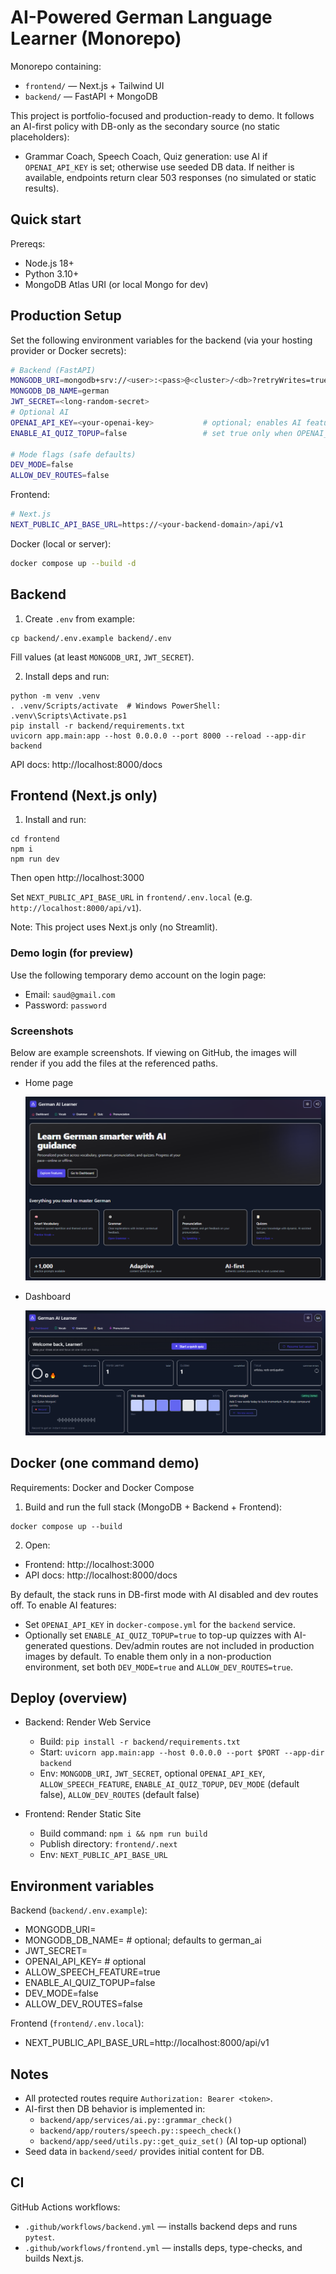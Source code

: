 # AI-Powered German Language Learner (Monorepo)

Monorepo containing:
- `frontend/` — Next.js + Tailwind UI
- `backend/` — FastAPI + MongoDB

This project is portfolio-focused and production-ready to demo. It follows an AI-first policy with DB-only as the secondary source (no static placeholders):
- Grammar Coach, Speech Coach, Quiz generation: use AI if `OPENAI_API_KEY` is set; otherwise use seeded DB data. If neither is available, endpoints return clear 503 responses (no simulated or static results).

## Quick start

Prereqs:
- Node.js 18+
- Python 3.10+
- MongoDB Atlas URI (or local Mongo for dev)

## Production Setup

Set the following environment variables for the backend (via your hosting provider or Docker secrets):

```bash
# Backend (FastAPI)
MONGODB_URI=mongodb+srv://<user>:<pass>@<cluster>/<db>?retryWrites=true&w=majority
MONGODB_DB_NAME=german
JWT_SECRET=<long-random-secret>
# Optional AI
OPENAI_API_KEY=<your-openai-key>           # optional; enables AI features
ENABLE_AI_QUIZ_TOPUP=false                 # set true only when OPENAI_API_KEY is set

# Mode flags (safe defaults)
DEV_MODE=false
ALLOW_DEV_ROUTES=false
```

Frontend:

```bash
# Next.js
NEXT_PUBLIC_API_BASE_URL=https://<your-backend-domain>/api/v1
```

Docker (local or server):

```bash
docker compose up --build -d
```

## Backend

1) Create `.env` from example:
```
cp backend/.env.example backend/.env
```
Fill values (at least `MONGODB_URI`, `JWT_SECRET`).

2) Install deps and run:
```
python -m venv .venv
. .venv/Scripts/activate  # Windows PowerShell: .venv\Scripts\Activate.ps1
pip install -r backend/requirements.txt
uvicorn app.main:app --host 0.0.0.0 --port 8000 --reload --app-dir backend
```

API docs: http://localhost:8000/docs

## Frontend (Next.js only)

1) Install and run:
```
cd frontend
npm i
npm run dev
```

Then open http://localhost:3000

Set `NEXT_PUBLIC_API_BASE_URL` in `frontend/.env.local` (e.g. `http://localhost:8000/api/v1`).

Note: This project uses Next.js only (no Streamlit).

### Demo login (for preview)

Use the following temporary demo account on the login page:

- Email: `saud@gmail.com`
- Password: `password`

### Screenshots

Below are example screenshots. If viewing on GitHub, the images will render if you add the files at the referenced paths.

- Home page

  ![Home](frontend/public/home.png)

- Dashboard

  ![Dashboard](frontend/public/dashboard.png)

## Docker (one command demo)

Requirements: Docker and Docker Compose

1) Build and run the full stack (MongoDB + Backend + Frontend):
```
docker compose up --build
```

2) Open:
- Frontend: http://localhost:3000
- API docs: http://localhost:8000/docs

By default, the stack runs in DB-first mode with AI disabled and dev routes off. To enable AI features:
- Set `OPENAI_API_KEY` in `docker-compose.yml` for the `backend` service.
- Optionally set `ENABLE_AI_QUIZ_TOPUP=true` to top-up quizzes with AI-generated questions.
Dev/admin routes are not included in production images by default. To enable them only in a non-production environment, set both `DEV_MODE=true` and `ALLOW_DEV_ROUTES=true`.

## Deploy (overview)

- Backend: Render Web Service
  - Build: `pip install -r backend/requirements.txt`
  - Start: `uvicorn app.main:app --host 0.0.0.0 --port $PORT --app-dir backend`
  - Env: `MONGODB_URI`, `JWT_SECRET`, optional `OPENAI_API_KEY`, `ALLOW_SPEECH_FEATURE`, `ENABLE_AI_QUIZ_TOPUP`, `DEV_MODE` (default false), `ALLOW_DEV_ROUTES` (default false)

- Frontend: Render Static Site
  - Build command: `npm i && npm run build`
  - Publish directory: `frontend/.next`
  - Env: `NEXT_PUBLIC_API_BASE_URL`

## Environment variables

Backend (`backend/.env.example`):
- MONGODB_URI=
- MONGODB_DB_NAME=  # optional; defaults to german_ai
- JWT_SECRET=
- OPENAI_API_KEY=  # optional
- ALLOW_SPEECH_FEATURE=true
- ENABLE_AI_QUIZ_TOPUP=false
- DEV_MODE=false
- ALLOW_DEV_ROUTES=false

Frontend (`frontend/.env.local`):
- NEXT_PUBLIC_API_BASE_URL=http://localhost:8000/api/v1

## Notes
- All protected routes require `Authorization: Bearer <token>`.
- AI-first then DB behavior is implemented in:
  - `backend/app/services/ai.py::grammar_check()`
  - `backend/app/routers/speech.py::speech_check()`
  - `backend/app/seed/utils.py::get_quiz_set()` (AI top-up optional)
- Seed data in `backend/seed/` provides initial content for DB.

## CI

GitHub Actions workflows:
- `.github/workflows/backend.yml` — installs backend deps and runs `pytest`.
- `.github/workflows/frontend.yml` — installs deps, type-checks, and builds Next.js.
